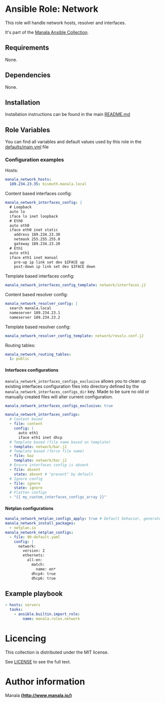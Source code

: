 # Ansible Role: Network

This role will handle network hosts, resolver and interfaces.

It's part of the [Manala Ansible Collection](https://galaxy.ansible.com/manala/roles).

## Requirements

None.

## Dependencies

None.

## Installation

Installation instructions can be found in the main [README.md](https://github.com/manala/ansible-roles/blob/master/README.md)

## Role Variables

You can find all variables and default values used by this role in the [defaults/main.yml](./defaults/main.yml) file

### Configuration examples

Hosts:
```yaml
manala_network_hosts:
  189.234.23.35: bismuth.manala.local
```

Content based interfaces config:
```yaml
manala_network_interfaces_config: |
  # Loopback
  auto lo
  iface lo inet loopback
  # Eth0
  auto eth0
  iface eth0 inet static
    address 189.234.23.30
    netmask 255.255.255.0
    gateway 189.234.23.20
  # Eth1
  auto eth1
  iface eth1 inet manual
    pre-up ip link set dev $IFACE up
    post-down ip link set dev $IFACE down
```

Template based interfaces config:
```yaml
manala_network_interfaces_config_template: network/interfaces.j2
```

Content based resolver config:
```yaml
manala_network_resolver_config: |
  search manala.local
  nameserver 189.234.23.1
  nameserver 189.234.23.2
```

Template based resolver config:
```yaml
manala_network_resolver_config_template: network/resolv.conf.j2
```

Routing tables:
```yaml
manala_network_routing_tables:
  1: public
```

#### Interfaces configurations

`manala_network_interfaces_configs_exclusive` allows you to clean up existing interfaces configuration files into directory defined by the `manala_network_interfaces_configs_dir` key. Made to be sure no old or manually created files will alter current configuration.

```yaml
manala_network_interfaces_configs_exclusive: true

manala_network_interfaces_configs:
  # Content based
  - file: content
    config: |
      auto eth1
      iface eth1 inet dhcp
  # Template based (file name based on template)
  - template: network/bar.j2
  # Template based (force file name)
  - file: baz
    template: network/bar.j2
  # Ensure interfaces config is absent
  - file: absent
    state: absent # "present" by default
  # Ignore config
  - file: ignore
    state: ignore
  # Flatten configs
  - "{{ my_custom_interfaces_configs_array }}"
```

#### Netplan configurations

```yaml
manala_network_netplan_configs_apply: true # Default behavior, generate and applying netplan configurations
manala_network_install_packages:
  - netplan.io
manala_network_netplan_configs:
  - file: 90-default.yaml
    config: |
      network:
        version: 2
        ethernets:
          all-en:
            match:
              name: en*
            dhcp4: true
            dhcp6: true
```

## Example playbook

```yaml
- hosts: servers
  tasks:
    - ansible.builtin.import_role:  
        name: manala.roles.network
```

# Licencing

This collection is distributed under the MIT license.

See [LICENSE](https://opensource.org/licenses/MIT) to see the full text.

# Author information

Manala [**(http://www.manala.io/)**](http://www.manala.io)

